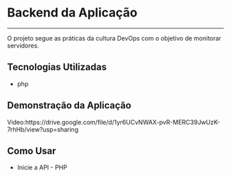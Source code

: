 <h1>Backend da Aplicação</h1>
    <hr>
<p>O projeto segue as práticas da cultura DevOps com o objetivo de monitorar servidores.</p>
<h2>Tecnologias Utilizadas</h2>
  <ul>
    <li>php</li>
  </ul>

  <h2>Demonstração da Aplicação</h2>
    <p>Video:https://drive.google.com/file/d/1yr6UCvNWAX-pvR-MERC39JwUzK-7rhHb/view?usp=sharing</p>
  <h2>Como Usar</h2>
  <ul>
    <li>Inicie a API - PHP</li>
  </ul>
